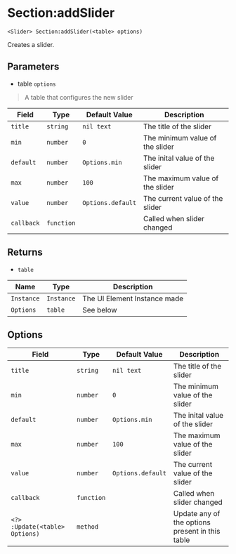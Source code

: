 # Section:addSlider
```
<Slider> Section:addSlider(<table> options)
```
Creates a slider.

## Parameters
* table `options`
> A table that configures the new slider

| Field      | Type       | Default Value     |  Description                     |
| ---------- | ---------- | ----------------- | -------------------------------- |
| `title`    | `string`   | `nil text`        | The title of the slider          |
| `min`      | `number`   | `0`               | The minimum value of the slider  |
| `default`  | `number`   | `Options.min`     | The inital value of the slider   |
| `max`      | `number`   | `100`             | The maximum value of the slider  |
| `value`    | `number`   | `Options.default` | The current value of the slider  |
| `callback` | `function` |                   | Called when slider changed       |

## Returns
* `table`

| Name       | Type       | Description                  |
| ---------- | ---------- | ---------------------------- |
| `Instance` | `Instance` | The UI Element Instance made |
| `Options`  | `table`    | See below                    |

## Options
| Field                          | Type       | Default Value     |  Description                                    |
| ------------------------------ | ---------- | ----------------- | ----------------------------------------------- |
| `title`                        | `string`   | `nil text`        | The title of the slider                         |
| `min`                          | `number`   | `0`               | The minimum value of the slider                 |
| `default`                      | `number`   | `Options.min`     | The inital value of the slider                  |
| `max`                          | `number`   | `100`             | The maximum value of the slider                 |
| `value`                        | `number`   | `Options.default` | The current value of the slider                 |
| `callback`                     | `function` |                   | Called when slider changed                      |
| `<?> :Update(<table> Options)` | `method`   |                   | Update any of the options present in this table |